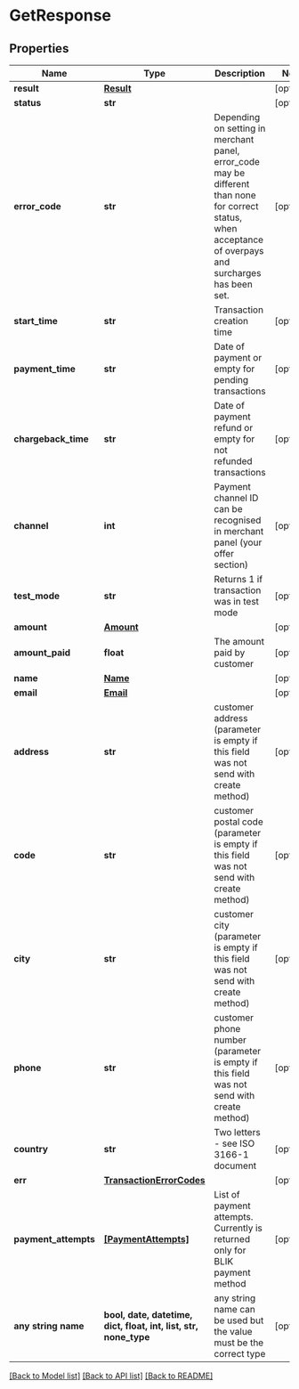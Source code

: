 # GetResponse


## Properties
Name | Type | Description | Notes
------------ | ------------- | ------------- | -------------
**result** | [**Result**](Result.md) |  | [optional] 
**status** | **str** |  | [optional] 
**error_code** | **str** | Depending on setting in merchant panel, error_code may be different than none for correct status, when acceptance of overpays and surcharges has been set. | [optional] 
**start_time** | **str** | Transaction creation time | [optional] 
**payment_time** | **str** | Date of payment or empty for pending transactions | [optional] 
**chargeback_time** | **str** | Date of payment refund or empty for not refunded transactions | [optional] 
**channel** | **int** | Payment channel ID can be recognised in merchant panel (your offer section) | [optional] 
**test_mode** | **str** | Returns 1 if transaction was in test mode | [optional] 
**amount** | [**Amount**](Amount.md) |  | [optional] 
**amount_paid** | **float** | The amount paid by customer | [optional] 
**name** | [**Name**](Name.md) |  | [optional] 
**email** | [**Email**](Email.md) |  | [optional] 
**address** | **str** | customer address (parameter is empty if this field was not send with create method) | [optional] 
**code** | **str** | customer postal code (parameter is empty if this field was not send with create method) | [optional] 
**city** | **str** | customer city (parameter is empty if this field was not send with create method) | [optional] 
**phone** | **str** | customer phone number (parameter is empty if this field was not send with create method) | [optional] 
**country** | **str** | Two letters - see ISO 3166-1 document | [optional] 
**err** | [**TransactionErrorCodes**](TransactionErrorCodes.md) |  | [optional] 
**payment_attempts** | [**[PaymentAttempts]**](PaymentAttempts.md) | List of payment attempts. Currently is returned only for BLIK payment method | [optional] 
**any string name** | **bool, date, datetime, dict, float, int, list, str, none_type** | any string name can be used but the value must be the correct type | [optional]

[[Back to Model list]](../README.md#documentation-for-models) [[Back to API list]](../README.md#documentation-for-api-endpoints) [[Back to README]](../README.md)


